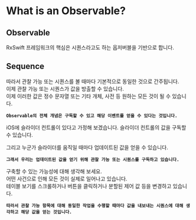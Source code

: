 # What is an Observable?

## Observable
RxSwift 프레임워크의 핵심은 시퀀스라고도 하는 옵저버블을 기반으로 합니다.   

## Sequence
따라서 관찰 가능 또는 시퀀스를 볼 때마다 기본적으로 동일한 것으로 간주됩니다.   
이제 관찰 가능 또는 시퀀스가 값을 방출할 수 있습니다.   
이제 이러한 값은 정수 문자열 또는 기타 개체, 사전 등 원하는 모든 것이 될 수 있습니다.   

**`Observable의 전체 개념은 구독할 수 있고 해당 이벤트를 얻을 수 있다는 것입니다.`**

iOS에 슬라이더 컨트롤이 있다고 가정해 보겠습니다. 슬라이더 컨트롤의 값을 구독할 수 있습니다.

그리고 누군가 슬라이더를 움직일 때마다 업데이트된 값을 얻을 수 있습니다.

**`그래서 우리는 업데이트된 값을 얻기 위해 관찰 가능 또는 시퀀스를 구독하고 있습니다.`**

구축할 수 있는 가능성에 대해 생각해 보세요.   
어떤 사건으로 인해 모든 것이 실제로 일어나고 있습니다.   
테이블 보기를 스크롤하거나 버튼을 클릭하거나 분할된 제어 값 등을 변경하고 있습니다.   

**`따라서 관찰 가능 항목에 대해 동일한 작업을 수행할 때마다 값을 내보내는 시퀀스에 대해 생각하고 해당 값을 얻는 것입니다.`**